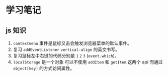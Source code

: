 # 学习笔记

## js 知识

1. `contextmenu` 事件是鼠标又击会触发浏览器菜单的默认事件。
1. 复习 `addEventListener` `vertical-align` 的英文书写。
1. 复习鼠标左中右键的代码分别是 `1` `2` `3` (`event.which`)。
1. `localStorage` 是一个对象 可以不使用 `addItem` 和 `getItem` 这两个 api 而通过 `object[key]` 的方式访问属性。 
